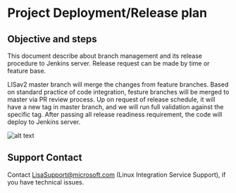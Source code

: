# Project Deployment/Release plan

## Objective and steps

This document describe about branch management and its release procedure to Jenkins server. Release request can be made by time or feature base.

LISav2 master branch will merge the changes from feature branches. Based on standard practice of code integration, festure branches will be merged to master via PR review process. Up on request of release schedule, it will have a new tag in master branch, and we will run full validation against the specific tag. After passing all release readiness requirement, the code will deploy to Jenkins server.

![alt text](https://github.com/LIS/LISAv2/blob/juhlee/release_model_doc/Documents/LISAv2ReleaseDiagram.jpg)

## Support Contact

Contact LisaSupport@microsoft.com (Linux Integration Service Support), if you have technical issues.
